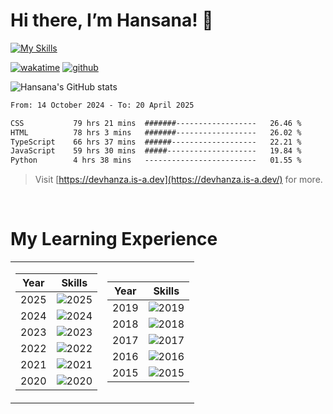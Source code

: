 # Hi there, I’m Hansana! 👋

[![My Skills](https://skillicons.dev/icons?i=js,ts,react,angular,nodejs,py,wordpress,css,html)](https://hansana.is-a.dev)

[![wakatime](https://wakatime.com/badge/user/cf3817f9-1dca-4dc8-876a-c4ae6f6942cc.svg)](https://wakatime.com/@cf3817f9-1dca-4dc8-876a-c4ae6f6942cc)
[![github](https://img.shields.io/github/followers/DevHanza?logo=github&style=plastic)](https://github.com/DevHanza?tab=followers)

![Hansana's GitHub stats](https://github-readme-stats.vercel.app/api?username=DevHanza\&hide=issues\&show_icons=true&theme=dark)

<!--START_SECTION:waka-->

```txt
From: 14 October 2024 - To: 20 April 2025

CSS           79 hrs 21 mins  #######------------------   26.46 %
HTML          78 hrs 3 mins   #######------------------   26.02 %
TypeScript    66 hrs 37 mins  ######-------------------   22.21 %
JavaScript    59 hrs 30 mins  #####--------------------   19.84 %
Python        4 hrs 38 mins   -------------------------   01.55 %
```

<!--END_SECTION:waka-->

> Visit [https://devhanza.is-a.dev](https://devhanza.is-a.dev/) for more.

<br>

# My Learning Experience

<table>
  <tr>
  <td>

| Year | Skills |
|------|--------|
| 2025 | ![2025](https://go-skill-icons.vercel.app/api/icons?i=react,jest) |
| 2024 | ![2024](https://go-skill-icons.vercel.app/api/icons?i=angular) |
| 2023 | ![2023](https://go-skill-icons.vercel.app/api/icons?i=mongodb) |
| 2022 | ![2022](https://go-skill-icons.vercel.app/api/icons?i=pr,mysql,nodejs,figma) |
| 2021 | ![2021](https://go-skill-icons.vercel.app/api/icons?i=git,github,bootstrap) |
| 2020 | ![2020](https://go-skill-icons.vercel.app/api/icons?i=python,sass,vscode) |

  </td>
    
  <td>

| Year | Skills |
|------|--------|
| 2019 | ![2019](https://go-skill-icons.vercel.app/api/icons?i=wordpress,filmora,sublime) |
| 2018 | ![2018](https://go-skill-icons.vercel.app/api/icons?i=html,css) |
| 2017 | ![2017](https://go-skill-icons.vercel.app/api/icons?i=html) |
| 2016 | ![2016](https://go-skill-icons.vercel.app/api/icons?i=ai,lr) |
| 2015 | ![2015](https://go-skill-icons.vercel.app/api/icons?i=ps) |

  </td>
  </tr>
</table>
